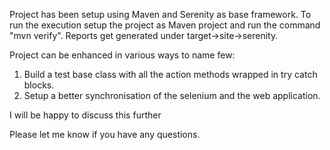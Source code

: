 Project has been setup using Maven and Serenity as base framework.
To run the execution setup the project as Maven project and run the command "mvn verify".
Reports get generated under target->site->serenity.


Project can be enhanced in various ways to name few:


1) Build a test base class with all the action methods wrapped in try catch blocks.
2) Setup a better synchronisation of the selenium and the web application.

I will be happy to discuss this further

Please let me know if you have any questions.

